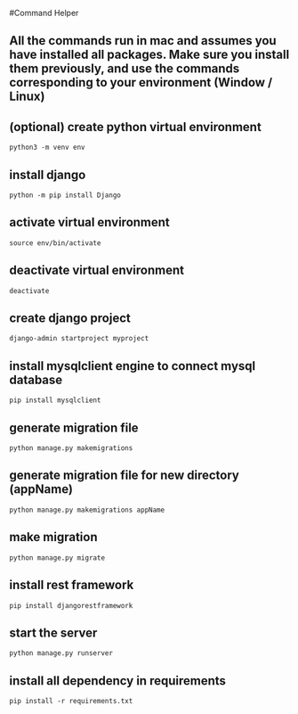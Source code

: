 #Command Helper

## All the commands run in mac and assumes you have installed all packages. Make sure you install them previously, and use the commands corresponding to your environment (Window / Linux)

## (optional) create python virtual environment
```
python3 -m venv env
```

## install django
```python -m pip install Django```

## activate virtual environment
```source env/bin/activate```

## deactivate virtual environment
```deactivate```

## create django project
```django-admin startproject myproject```

## install mysqlclient engine to connect mysql database
```pip install mysqlclient```

## generate migration file
```python manage.py makemigrations```

## generate migration file for new directory (appName)
```python manage.py makemigrations appName```

## make migration
```python manage.py migrate```

## install rest framework
```pip install djangorestframework```

## start the server
```python manage.py runserver ```

## install all dependency in requirements
```pip install -r requirements.txt```

